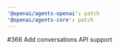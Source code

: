 ```yaml
---
'@openai/agents-openai': patch
'@openai/agents-core': patch
---
```


#366 Add conversations API support
